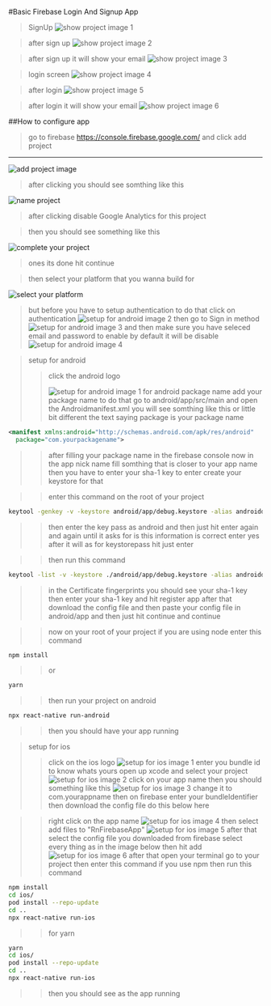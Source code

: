 #Basic Firebase Login And Signup App

>SignUp
![show project image 1](./assets/1.png)

>after sign up
![show project image 2](./assets/2.png)


>after sign up it will show your email
![show project image 3](./assets/3.png)


>login screen
![show project image 4](./assets/4.png)

>after login 
![show project image 5](./assets/5.png)

>after login it will show your email
![show project image 6](./assets/6.png)

##How to configure app

>go to firebase 
https://console.firebase.google.com/
and click add project
---
![add project image](./assets/7.png)
> after clicking you should see somthing like this

![name project](./assets/8.png)

> after clicking disable Google Analytics for this project

>then you should see something like this

![complete your project](./assets/9.png)
>ones its done hit continue

>then select your platform that you wanna build for 

![select your platform](./assets/10.png)
>but before you have to setup authentication
>to do that click on authentication
>![setup for android image 2](./assets/12.png)
>then go to Sign in method
>![setup for android image 3](./assets/13.png)
> and then make sure you have seleced email and password to enable by default it will be disable
>![setup for android image 4](./assets/14.png)

>setup for android 
>>click the android logo
>>
>>![setup for android image 1](./assets/11.png)
>>for android package name add your package name to do that go to android/app/src/main and open the Androidmanifest.xml
you will see somthing like this or little bit different
the text saying package is your package name
```xml
<manifest xmlns:android="http://schemas.android.com/apk/res/android"
  package="com.yourpackagename">

```
>>after filling your package name in the firebase console
now in the app nick name fill somthing that is closer to your app name 
then you have to enter your sha-1 key
to enter create your keystore for that

>>enter this command on the root of your project
```bash
keytool -genkey -v -keystore android/app/debug.keystore -alias androiddebugkey -keyalg RSA -sigalg SHA1withRSA -keysize 2048 -validity 10000
```
>>then enter the key pass as android
and then just hit enter again and again until it asks for is this information is correct enter yes after it will as for keystorepass hit just enter

>>then run this command
```bash
keytool -list -v -keystore ./android/app/debug.keystore -alias androiddebugkey -storepass android -keypass android
```

>>in the Certificate fingerprints
you should see your sha-1 key
then enter your sha-1 key and hit register app
after that download the config file and then paste your config file in android/app
and then just hit continue and continue


>>
>>now on your root of your project 
if you are using node enter this command
```bash
npm install
```

>>or

```bash
yarn
```

>>then run your project on android
```bash
npx react-native run-android
```
>>then you should have your app running


>setup for ios
>>click on the ios logo
>>![setup for ios image 1](./assets/15.png)
>>enter you bundle id to know whats yours open up xcode and select your project
>>![setup for ios image 2](./assets/16.png)
>>click on your app name 
then you should something like this
>>![setup for ios image 3](./assets/17.png)
change it to com.yourappname
then on firebase enter your bundleIdentifier
then download the config file do this below here

>> right click on the app name
>>![setup for ios image 4](./assets/18.png)
>>then select add files to "RnFirebaseApp"
>>![setup for ios image 5](./assets/19.png)
>>after that select the config file you downloaded from firebase
>>select every thing as in the image below then hit add
>>![setup for ios image 6](./assets/20.png)
>>after that open your terminal go to your project then enter this command
if you use npm then run this command
```bash
npm install
cd ios/
pod install --repo-update
cd ..
npx react-native run-ios
```
>> for yarn
```bash
yarn
cd ios/
pod install --repo-update
cd ..
npx react-native run-ios
```
>>then you should see as the app running
